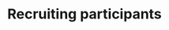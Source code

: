 ---
layout: page
title:  "Recruiting participants"
lang: en
permalink: "/recruiting-participants/"
trans_url: "/fr-needed/"
---